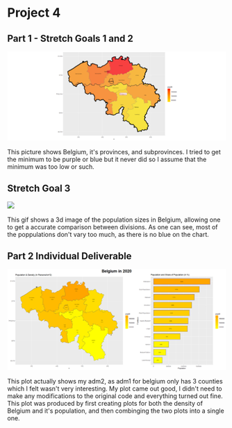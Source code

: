 # Project 4

## Part 1 - Stretch Goals 1 and 2

![](Belgium.jpeg)

This picture shows Belgium, it's provinces, and subprovinces. I tried to get the minimum to be purple or blue but it never did so I assume that the minimum was too low or such. 

## Stretch Goal 3

![](mon.gif)

This gif shows a 3d image of the population sizes in Belgium, allowing one to get a accurate comparison between divisions. As one can see, most of the poppulations don't vary too much, as there is no blue on the chart. 


## Part 2 Individual Deliverable 

![](belg.jpeg)

This plot actually shows my adm2, as adm1 for belgium only has 3 counties which I felt wasn't very interesting. My plot came out good, I didn't need to make any modifications to the original code and everything turned out fine. This plot was produced by first creating plots for both the density of Belgium and it's population, and then combinging the two plots into a single one. 
